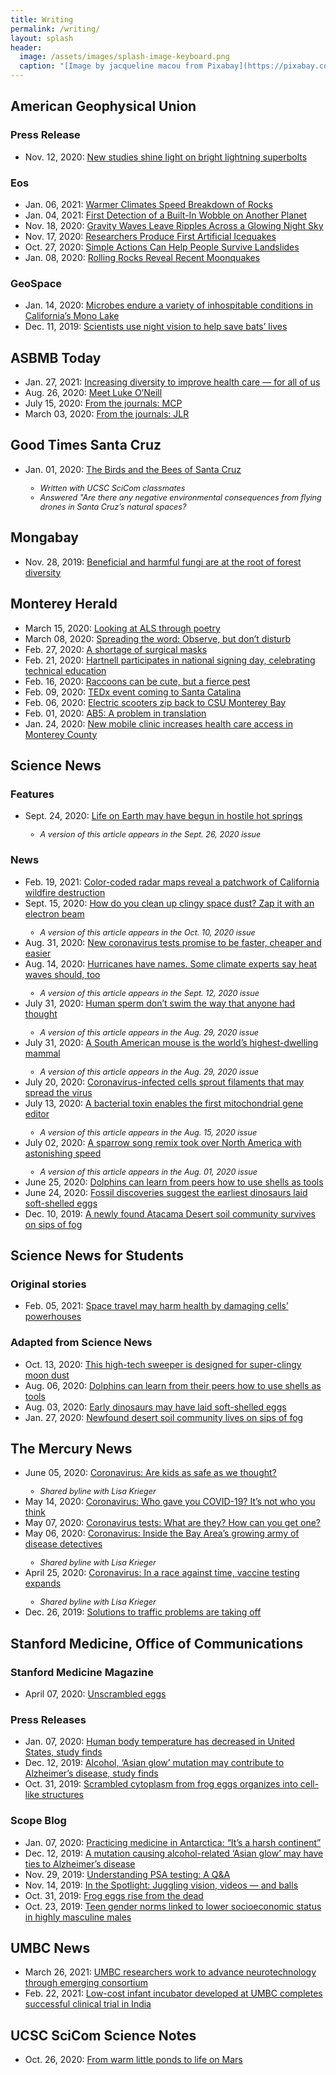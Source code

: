 ```yaml
---
title: Writing
permalink: /writing/
layout: splash
header:
  image: /assets/images/splash-image-keyboard.png
  caption: "[Image by jacqueline macou from Pixabay](https://pixabay.com/users/jackmac34-483877/?utm_source=link-attribution&amp;utm_medium=referral&amp;utm_campaign=image&amp;utm_content=1726000)"
---
```


## American Geophysical Union

### Press Release
* Nov. 12, 2020: [New studies shine light on bright lightning superbolts](https://news.agu.org/press-release/new-studies-shine-light-on-bright-lightning-superbolts/)  

### Eos
* Jan. 06, 2021: [Warmer Climates Speed Breakdown of Rocks](https://eos.org/research-spotlights/warmer-climates-speed-breakdown-of-rocks)
* Jan. 04, 2021: [First Detection of a Built-In Wobble on Another Planet](https://eos.org/research-spotlights/first-detection-of-a-built-in-wobble-on-another-planet)
* Nov. 18, 2020: [Gravity Waves Leave Ripples Across a Glowing Night Sky](https://eos.org/research-spotlights/gravity-waves-leave-ripples-across-a-glowing-night-sky)  
* Nov. 17, 2020: [Researchers Produce First Artificial Icequakes](https://eos.org/research-spotlights/researchers-produce-first-artificial-icequakes)  
* Oct. 27, 2020: [Simple Actions Can Help People Survive Landslides](https://eos.org/research-spotlights/simple-actions-can-help-people-survive-landslides)  
* Jan. 08, 2020: [Rolling Rocks Reveal Recent Moonquakes](https://eos.org/articles/rolling-rocks-reveal-recent-moonquakes)  

### GeoSpace
* Jan. 14, 2020: [Microbes endure a variety of inhospitable conditions in California’s Mono Lake](https://blogs.agu.org/geospace/2020/01/14/microbes-endure-a-variety-of-inhospitable-conditions-in-californias-mono-lake/)  
* Dec. 11, 2019: [Scientists use night vision to help save bats’ lives](https://blogs.agu.org/geospace/2019/12/11/scientists-use-night-vision-to-help-save-bats-lives/)

## ASBMB Today
* Jan. 27, 2021: [Increasing diversity to improve health care — for all of us](https://www.asbmb.org/asbmb-today/science/012721/increasing-diversity-to-improve-health-care-for-al)
* Aug. 26, 2020: [Meet Luke O’Neill](https://www.asbmb.org/asbmb-today/people/082620/meet-luke-o-neill)
* July 15, 2020: [From the journals: MCP](https://www.asbmb.org/asbmb-today/science/071520/from-the-journals-mcp)  
* March 03, 2020: [From the journals: JLR](https://www.asbmb.org/asbmb-today/science/030320/from-the-journals-jlr)  

## Good Times Santa Cruz
<ul>
    <li>Jan. 01, 2020: <a href='http://goodtimes.sc/cover-stories/birds-bees-santa-cruz/'>The Birds and the Bees of Santa Cruz</a></li>
        <ul>
        <li style="font-size:90%; font-style:italic;">Written with UCSC SciCom classmates</li>
        <li style="font-size:90%; font-style:italic;">Answered "Are there any negative environmental consequences from flying drones in Santa Cruz’s natural spaces?</li>
        </ul>
</ul>

## Mongabay
* Nov. 28, 2019: [Beneficial and harmful fungi are at the root of forest diversity](https://news.mongabay.com/2019/11/beneficial-and-harmful-fungi-are-at-the-root-of-forest-diversity/)  

## Monterey Herald
* March 15, 2020: [Looking at ALS through poetry](https://www.montereyherald.com/2020/03/15/looking-at-als-through-poetry/)
* March 08, 2020: [Spreading the word: Observe, but don’t disturb](https://www.montereyherald.com/2020/03/08/spreading-the-word-observe-but-dont-disturb/)
* Feb. 27, 2020: [A shortage of surgical masks](https://www.montereyherald.com/2020/02/27/a-shortage-of-surgical-masks/)
* Feb. 21, 2020: [Hartnell participates in national signing day, celebrating technical education](https://www.montereyherald.com/2020/02/21/hartnell-participates-in-national-signing-day-celebrating-technical-education/)
* Feb. 16, 2020: [Raccoons can be cute, but a fierce pest](https://www.montereyherald.com/2020/02/16/raccoons-can-be-cute-but-a-fierce-pest/)
* Feb. 09, 2020: [TEDx event coming to Santa Catalina](https://www.montereyherald.com/2020/02/09/tedx-event-coming-to-santa-catalina/)
* Feb. 06, 2020: [Electric scooters zip back to CSU Monterey Bay](https://www.montereyherald.com/2020/02/06/electric-scooters-zip-back-to-csu-monterey-bay/)
* Feb. 01, 2020: [AB5: A problem in translation](https://www.montereyherald.com/2020/02/01/ab5-a-problem-in-translation/)
* Jan. 24, 2020: [New mobile clinic increases health care access in Monterey County](https://www.montereyherald.com/2020/01/24/new-mobile-clinic-increases-health-care-access-in-monterey-county/)  

## Science News

### Features
<ul>
    <li>Sept. 24, 2020: <a href='https://www.sciencenews.org/article/life-earth-origins-hostile-hot-springs-microbes'>Life on Earth may have begun in hostile hot springs</a></li>
        <ul>
        <li style="font-size:90%; font-style:italic;">A version of this article appears in the Sept. 26, 2020 issue</li>
        </ul>
</ul>

### News
<ul>
    <li>Feb. 19, 2021: <a href='https://www.sciencenews.org/article/color-coded-radar-maps-california-wildfire-destruction'>Color-coded radar maps reveal a patchwork of California wildfire destruction</a></li>
    <li>Sept. 15, 2020: <a href='https://www.sciencenews.org/article/electron-beam-space-moon-dust-zap-clean-up'>How do you clean up clingy space dust? Zap it with an electron beam</a></li>
        <ul>
        <li style="font-size:90%; font-style:italic;">A version of this article appears in the Oct. 10, 2020 issue</li>
        </ul>
    <li>Aug. 31, 2020: <a href='https://www.sciencenews.org/article/coronavirus-covid19-rapid-tests-rna-virus'>New coronavirus tests promise to be faster, cheaper and easier</a></li>
    <li>Aug. 14, 2020: <a href='https://www.sciencenews.org/article/hurricanes-names-heat-waves-climate-health'>Hurricanes have names. Some climate experts say heat waves should, too</a></li>
        <ul>
        <li style="font-size:90%; font-style:italic;">A version of this article appears in the Sept. 12, 2020 issue</li>
        </ul>
    <li>July 31, 2020: <a href='https://www.sciencenews.org/article/human-sperm-tail-swim-biophysics'>Human sperm don’t swim the way that anyone had thought</a></li>
        <ul>
        <li style="font-size:90%; font-style:italic;">A version of this article appears in the Aug. 29, 2020 issue</li>
        </ul>
    <li>July 31, 2020: <a href='https://www.sciencenews.org/article/south-american-mouse-world-highest-dwelling-mammal'>A South American mouse is the world’s highest-dwelling mammal</a></li>
        <ul>
        <li style="font-size:90%; font-style:italic;">A version of this article appears in the Aug. 29, 2020 issue</li>
        </ul>
    <li>July 20, 2020: <a href='https://www.sciencenews.org/article/covid-19-coronavirus-infected-cells-sprout-filaments-spread-virus'>Coronavirus-infected cells sprout filaments that may spread the virus</a></li>
    <li>July 13, 2020: <a href='https://www.sciencenews.org/article/mitochondria-gene-editing-bacterial-toxin-crispr'>A bacterial toxin enables the first mitochondrial gene editor</a></li>
        <ul>
        <li style="font-size:90%; font-style:italic;">A version of this article appears in the Aug. 15, 2020 issue</li>
        </ul>
    <li>July 02, 2020: <a href='https://www.sciencenews.org/article/white-throated-sparrow-song-variation'>A sparrow song remix took over North America with astonishing speed</a></li>
        <ul>
        <li style="font-size:90%; font-style:italic;">A version of this article appears in the Aug. 01, 2020 issue</li>
        </ul>
    <li>June 25, 2020: <a href='https://www.sciencenews.org/article/dolphins-learn-shells-foraging-tools'>Dolphins can learn from peers how to use shells as tools</a></li>
    <li>June 24, 2020: <a href='https://www.sciencenews.org/article/fossil-discoveries-suggest-earliest-dinosaurs-laid-soft-shelled-eggs'>Fossil discoveries suggest the earliest dinosaurs laid soft-shelled eggs</a></li>
    <li>Dec. 10, 2019: <a href='https://www.sciencenews.org/article/new-atacama-desert-soil-fungi-lichen-community-survives-fog-sips'>A newly found Atacama Desert soil community survives on sips of fog</a></li>
</ul>

## Science News for Students

### Original stories
* Feb. 05, 2021: [Space travel may harm health by damaging cells’ powerhouses](https://www.sciencenewsforstudents.org/article/space-travel-health-harm-mitochondria)

### Adapted from Science News
* Oct. 13, 2020: [This high-tech sweeper is designed for super-clingy moon dust](https://www.sciencenewsforstudents.org/article/electron-beam-space-moon-dust-zap-clean-up)
* Aug. 06, 2020: [Dolphins can learn from their peers how to use shells as tools](https://www.sciencenewsforstudents.org/article/dolphins-learn-from-peers-shells-foraging-tools)
* Aug. 03, 2020: [Early dinosaurs may have laid soft-shelled eggs](https://www.sciencenewsforstudents.org/article/early-dinosaurs-soft-shelled-eggs-fossil')
* Jan. 27, 2020: [Newfound desert soil community lives on sips of fog](https://www.sciencenewsforstudents.org/article/newfound-desert-soil-community-lives-on-sips-of-fog)

## The Mercury News
<ul>
    <li>June 05, 2020: <a href='https://www.mercurynews.com/2020/06/05/coronavirus-are-kids-as-safe-as-we-thought/'>Coronavirus: Are kids as safe as we thought?</a></li>
        <ul>
        <li style="font-size:90%; font-style:italic;">Shared byline with Lisa Krieger</li>
        </ul>
    <li>May 14, 2020: <a href='https://www.mercurynews.com/2020/05/14/coronavirus-who-gave-you-covid-19-its-not-who-you-think/'>Coronavirus: Who gave you COVID-19? It’s not who you think</a></li>
    <li>May 07, 2020: <a href='https://www.mercurynews.com/2020/05/07/coronavirus-tests-what-are-they-how-can-you-get-one/'>Coronavirus tests: What are they? How can you get one?</a></li>
    <li>May 06, 2020: <a href='https://www.mercurynews.com/2020/05/06/coronavirus-inside-the-bay-areas-growing-army-of-disease-detectives/'>Coronavirus: Inside the Bay Area’s growing army of disease detectives</a></li>
        <ul>
        <li style="font-size:90%; font-style:italic;">Shared byline with Lisa Krieger</li>
        </ul>
    <li>April 25, 2020: <a href='https://www.mercurynews.com/2020/04/25/coronavirus-in-a-race-against-time-vaccine-testing-expands/'>Coronavirus: In a race against time, vaccine testing expands</a></li>
        <ul>
        <li style="font-size:90%; font-style:italic;">Shared byline with Lisa Krieger</li>
        </ul>
    <li>Dec. 26, 2019: <a href='https://www.mercurynews.com/2019/12/26/solutions-to-traffic-problems-are-taking-off/'>Solutions to traffic problems are taking off</a></li>
</ul>

## Stanford Medicine, Office of Communications

### Stanford Medicine Magazine
* April 07, 2020: [Unscrambled eggs](http://stanmed.stanford.edu/2020issue1/frog-eggs-reassemble-aid-synthetic-cell-development.html)

### Press Releases
* Jan. 07, 2020: [Human body temperature has decreased in United States, study finds](http://med.stanford.edu/news/all-news/2020/01/human-body-temperature-has-decreased-in-united-states.html)
* Dec. 12, 2019: [Alcohol, ‘Asian glow’ mutation may contribute to Alzheimer’s disease, study finds](http://med.stanford.edu/news/all-news/2019/12/alcohol-asian-glow-mutation-may-contribute-to-alzheimers.html)
* Oct. 31, 2019: [Scrambled cytoplasm from frog eggs organizes into cell-like structures](http://med.stanford.edu/news/all-news/2019/10/cytoplasm-of-scrambled-frog-eggs-organizes-into-cell-like-struct.html)

### Scope Blog
* Jan. 07, 2020: [Practicing medicine in Antarctica: “It’s a harsh continent”](https://scopeblog.stanford.edu/2020/01/07/practicing-medicine-in-antarctica-its-a-harsh-continent/)
* Dec. 12, 2019: [A mutation causing alcohol-related ‘Asian glow’ may have ties to Alzheimer’s disease](https://scopeblog.stanford.edu/2019/12/12/a-mutation-causing-alcohol-related-asian-glow-may-have-ties-to-alzheimers-disease/)
* Nov. 29, 2019: [Understanding PSA testing: A Q&A](https://scopeblog.stanford.edu/2019/11/29/understanding-psa-testing-a-qa/)
* Nov. 14, 2019: [In the Spotlight: Juggling vision, videos — and balls](https://scopeblog.stanford.edu/2019/11/14/in-the-spotlight-juggling-vision-videos-and-balls/)
* Oct. 31, 2019: [Frog eggs rise from the dead](https://scopeblog.stanford.edu/2019/10/31/frog-eggs-rise-from-the-dead/)
* Oct. 23, 2019: [Teen gender norms linked to lower socioeconomic status in highly masculine males](https://scopeblog.stanford.edu/2019/10/23/gender-norms-linked-to-lower-socioeconomic-success-in-highly-masculine-males/)

## UMBC News
* March 26, 2021: [UMBC researchers work to advance neurotechnology through emerging consortium](https://news.umbc.edu/umbc-researchers-work-to-advance-neurotechnology-through-emerging-consortium/)
* Feb. 22, 2021: [Low-cost infant incubator developed at UMBC completes successful clinical trial in India](https://news.umbc.edu/low-cost-infant-incubator-developed-at-umbc-completes-successful-clinical-trial-in-india/)

## UCSC SciCom Science Notes
* Oct. 26, 2020: [From warm little ponds to life on Mars](https://ucscsciencenotes.com/feature/from-warm-little-ponds-to-life-on-mars/)
